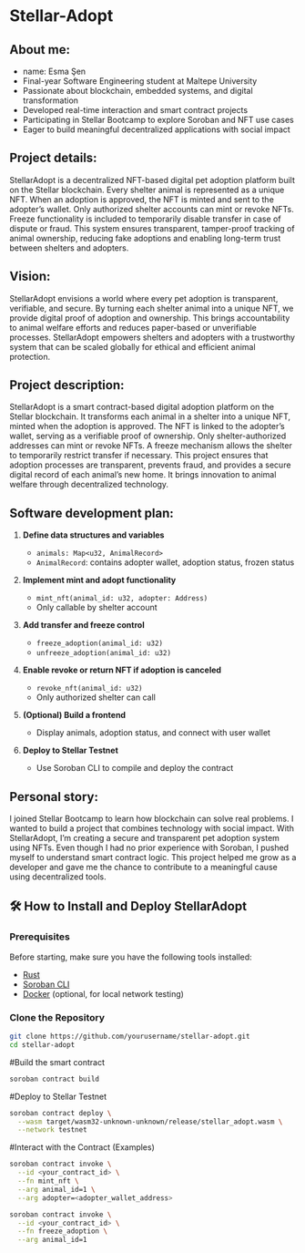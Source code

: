 # Stellar-Adopt

## About me:
- name: Esma Şen  
- Final-year Software Engineering student at Maltepe University   
- Passionate about blockchain, embedded systems, and digital transformation  
- Developed real-time interaction and smart contract projects  
- Participating in Stellar Bootcamp to explore Soroban and NFT use cases  
- Eager to build meaningful decentralized applications with social impact

## Project details:
StellarAdopt is a decentralized NFT-based digital pet adoption platform built on the Stellar blockchain. Every shelter animal is represented as a unique NFT. When an adoption is approved, the NFT is minted and sent to the adopter’s wallet. Only authorized shelter accounts can mint or revoke NFTs. Freeze functionality is included to temporarily disable transfer in case of dispute or fraud. This system ensures transparent, tamper-proof tracking of animal ownership, reducing fake adoptions and enabling long-term trust between shelters and adopters.

## Vision:
StellarAdopt envisions a world where every pet adoption is transparent, verifiable, and secure. By turning each shelter animal into a unique NFT, we provide digital proof of adoption and ownership. This brings accountability to animal welfare efforts and reduces paper-based or unverifiable processes. StellarAdopt empowers shelters and adopters with a trustworthy system that can be scaled globally for ethical and efficient animal protection.

## Project description:
StellarAdopt is a smart contract-based digital adoption platform on the Stellar blockchain. It transforms each animal in a shelter into a unique NFT, minted when the adoption is approved. The NFT is linked to the adopter’s wallet, serving as a verifiable proof of ownership. Only shelter-authorized addresses can mint or revoke NFTs. A freeze mechanism allows the shelter to temporarily restrict transfer if necessary. This project ensures that adoption processes are transparent, prevents fraud, and provides a secure digital record of each animal’s new home. It brings innovation to animal welfare through decentralized technology.

## Software development plan:
1. **Define data structures and variables**  
   - `animals: Map<u32, AnimalRecord>`  
   - `AnimalRecord`: contains adopter wallet, adoption status, frozen status

2. **Implement mint and adopt functionality**  
   - `mint_nft(animal_id: u32, adopter: Address)`  
   - Only callable by shelter account

3. **Add transfer and freeze control**  
   - `freeze_adoption(animal_id: u32)`  
   - `unfreeze_adoption(animal_id: u32)`

4. **Enable revoke or return NFT if adoption is canceled**  
   - `revoke_nft(animal_id: u32)`  
   - Only authorized shelter can call

5. **(Optional) Build a frontend**  
   - Display animals, adoption status, and connect with user wallet

6. **Deploy to Stellar Testnet**  
   - Use Soroban CLI to compile and deploy the contract

## Personal story:
I joined Stellar Bootcamp to learn how blockchain can solve real problems. I wanted to build a project that combines technology with social impact. With StellarAdopt, I’m creating a secure and transparent pet adoption system using NFTs. Even though I had no prior experience with Soroban, I pushed myself to understand smart contract logic. This project helped me grow as a developer and gave me the chance to contribute to a meaningful cause using decentralized tools.

## 🛠️ How to Install and Deploy StellarAdopt

### Prerequisites

Before starting, make sure you have the following tools installed:

- [Rust](https://www.rust-lang.org/tools/install)
- [Soroban CLI](https://soroban.stellar.org/docs/install/soroban-cli)
- [Docker](https://www.docker.com/) (optional, for local network testing)

### Clone the Repository

```bash
git clone https://github.com/yourusername/stellar-adopt.git
cd stellar-adopt
```
#Build the smart contract
```bash
soroban contract build
```
#Deploy to Stellar Testnet
```bash
soroban contract deploy \
  --wasm target/wasm32-unknown-unknown/release/stellar_adopt.wasm \
  --network testnet
```
#Interact with the Contract (Examples)

```bash
soroban contract invoke \
  --id <your_contract_id> \
  --fn mint_nft \
  --arg animal_id=1 \
  --arg adopter=<adopter_wallet_address>
```
```bash
soroban contract invoke \
  --id <your_contract_id> \
  --fn freeze_adoption \
  --arg animal_id=1
```
